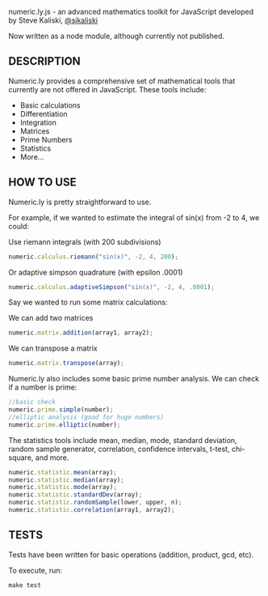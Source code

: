 numeric.ly.js - an advanced mathematics toolkit for JavaScript
developed by Steve Kaliski, [@sjkaliski](http://twitter.com/sjkaliski)

Now written as a node module, although currently not published.

## DESCRIPTION

Numeric.ly provides a comprehensive set of mathematical tools that currently are not offered in JavaScript.  These tools include:

* Basic calculations
* Differentiation
* Integration
* Matrices
* Prime Numbers
* Statistics
* More...

## HOW TO USE

Numeric.ly is pretty straightforward to use.

For example, if we wanted to estimate the integral of sin(x) from -2 to 4, we could:

Use riemann integrals (with 200 subdivisions)

```javascript
numeric.calculus.riemann("sin(x)", -2, 4, 200);
```

Or adaptive simpson quadrature (with epsilon .0001)

```javascript
numeric.calculus.adaptiveSimpson("sin(x)", -2, 4, .0001);
```

Say we wanted to run some matrix calculations:

We can add two matrices

```javascript
numeric.matrix.addition(array1, array2);
```

We can transpose a matrix

```javascript
numeric.matrix.transpose(array);
```

Numeric.ly also includes some basic prime number analysis.  We can check if a number is prime:

```javascript
//basic check
numeric.prime.simple(number);
//elliptic analysis (good for huge numbers)
numeric.prime.elliptic(number);
```

The statistics tools include mean, median, mode, standard deviation, random sample generator, correlation, confidence intervals, t-test, chi-square, and more.

```javascript
numeric.statistic.mean(array);
numeric.statistic.median(array);
numeric.statistic.mode(array);
numeric.statistic.standardDev(array);
numeric.statistic.randomSample(lower, upper, n);
numeric.statistic.correlation(array1, array2);
```

## TESTS

Tests have been written for basic operations (addition, product, gcd, etc).

To execute, run:

```
make test
```